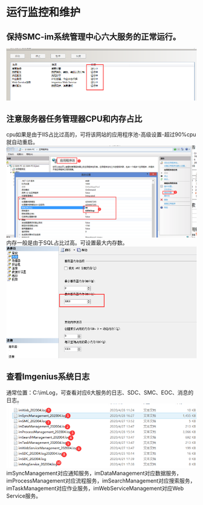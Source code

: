 # 运行监控和维护
## 保持SMC-im系统管理中心六大服务的正常运行。
![menu](./images/运行和监护1.png)
## 注意服务器任务管理器CPU和内存占比
cpu如果是由于IIS占比过高的，可将该网站的应用程序池-高级设置-超过90%cpu就自动重启。
![menu](./images/运行和监护2.png)
内存一般是由于SQL占比过高。可设置最大内存数。
![menu](./images/运行和监护3.png)

## 查看Imgenius系统日志
通常位置：C:\imLog，可查看对应6大服务的日志、SDC、SMC、EOC、消息的日志。
![menu](./images/运行和监护4.png)
imSyncManagement对应通知服务，imDataManagement对应数据服务，imProcessManagement对应流程服务，imSearchManagement对应搜索服务，
imTaskManagement对应作业服务，imWebServiceManagement对应Web Service服务。